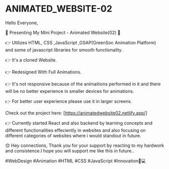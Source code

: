 # ANIMATED_WEBSITE-02


Hello Everyone,

🚀 Presenting My Mini Project - Animated Website(02) 🚀


👉 Utilizes HTML, CSS ,JavaScript ,GSAP(GreenSoc Animation Platform) and some of javascript libraries for smooth functionality.

👉 It's a cloned Website.

👉 Redesigned With Full Animations.

👉 It's not responsive because of the animaitions performed in it and there will be no better experience in smaller devices for animations. 

👉 For better user experience please use it in larger screens.


Check out the project here: [https://animatedwebsite02.netlify.app/]


👉 Currently started React and also backend by learning concepts and different functionalities effeciently in websites and also focusing on different categories of websites where i would standout in future.


😊 Hey connections, Thank you for your support  by reacting to my hardwork and consistence.I hope you will support me like this in future..


#WebDesign #Animation #HTML #CSS #JavaScript #Innovation🚀💻
